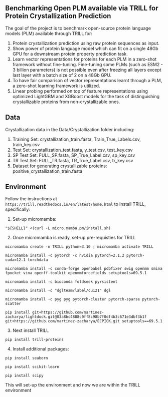 ## Benchmarking Open PLM available via TRILL for Protein Crystallization Prediction

The goal of the project is to benchmark open-source protein language models (PLM) available through TRILL for:
1. Protein crystallization prediction using raw protein sequences as input.
2. Show power of protein language model which can fit on a single 48Gb GPU for a downstream protein property prediction task.
3. Learn vector representations for proteins for each PLM in a zero-shot framework without fine-tuning. Fine-tuning some PLMs (such as ESM2 - 3 billion parameters) is not possible even after freezing all layers except last layer with a batch size of 2 on a 48Gb GPU.
5. To have fair comparison of vector representations learnt through a PLM, a zero-shot learning framework is utilized.
6. Linear probing performed on top of feature representations using optimized LightGBM and XGBoost models for the task of distinguishing crystallizable proteins from non-crystallizable ones.

## Data
Crystallization data in the Data/Crystallization folder including:
1. Training Set: crystallization_train.fasta, Train_True_Labels.csv, train_key.csv 
2. Test Set: crystallization_test.fasta, y_test.csv, test_key.csv
3. SP Test Set: FULL_SP.fasta, SP_True_Label.csv, sp_key.csv
4. TR Test Set: FULL_TR.fasta, TR_True_Label.csv, tr_key.csv
5. Dataset for generating crystallizable proteins: positive_crystallization_train.fasta

## Environment
Follow the instructions at `https://trill.readthedocs.io/en/latest/home.html` to install TRILL, specifically:

1. Set-up micromamba:

`"${SHELL}" <(curl -L micro.mamba.pm/install.sh)`

2. Once micromamba is ready, set-up pre-requisties for TRILL

`micromamba create -n TRILL python=3.10 ; micromamba activate TRILL`

`micromamba install -c pytorch -c nvidia pytorch=2.1.2 pytorch-cuda=12.1 torchdata`

`micromamba install -c conda-forge openbabel pdbfixer swig openmm smina fpocket vina openff-toolkit openmmforcefields setuptools=69.5.1`

`micromamba install -c bioconda foldseek pyrsistent`

`micromamba install -c "dglteam/label/cu121" dgl`

`micromamba install -c pyg pyg pytorch-cluster pytorch-sparse pytorch-scatter`

`pip install git+https://github.com/martinez-zacharya/lightdock.git@03a8bc4888c0ff8c98b7f0df4b3c671e3dbf3b1f git+https://github.com/martinez-zacharya/ECPICK.git setuptools==69.5.1`

3. Next install TRILL

`pip install trill-proteins`

4. Install additional packages:

`pip install seaborn`

`pip install scikit-learn`

`pip install scipy`

This will set-up the environment and now we are within the TRILL environment
